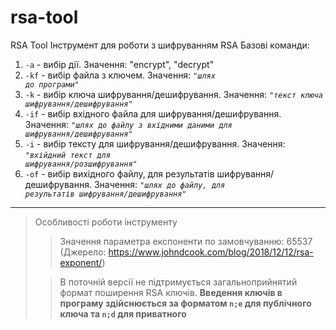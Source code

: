 # rsa-tool
RSA Tool
Інструмент для роботи з шифруванням RSA
Базові команди:
1. <code>-a</code> - вибір дії. Значення: "encrypt", "decrypt"
2. <code>-kf</code> - вибір файла з ключем. Значення: <code><em>"шлях до програми"</em></code>
3. <code>-k</code> - вибір ключа шифрування/дешифрування. Значення: <code><em>"текст ключа шифрування/дешифрування"</em></code>
4. <code>-if</code> - вибір вхідного файла для шифрування/дешифрування. Значення: <code><em>"шлях до файлу з вхідними даними для шифрування/дешифрування"</em></code>
5. <code>-i</code> - вибір тексту для шифрування/дешифрування. Значення: <code><em>"вхійдний текст для шифрування/розшифрування"</em></code>
6. <code>-of</code> - вибір вихідного файлу, для результатів шифрування/дешифрування. Значення: <code><em>"шлях до файлу, для результатів шифрування/дешифрування"</em></code>

***

> Особливості роботи інструменту
>> Значення параметра експоненти по замовчуванню: 65537 (Джерело: https://www.johndcook.com/blog/2018/12/12/rsa-exponent/)
>
>> В поточній версії не підтримується загальноприйнятий формат поширення RSA ключів. <strong>Введення ключів в програму здійснюється за форматом <code>n;e</code> для публічного ключа та <code>n;d</code> для приватного </strong>
